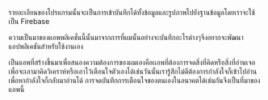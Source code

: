 รายละเอียนของโปรแกรมนั้นจะเป็นการเข้าบันทึกได้ทั้งข้อมูลและรูปภาพไปยังฐานข้อมูลโดยเราจะใช้เป็น Firebase

ความเป็นมาของแอพพลิเคชั่นนี้นั้นมาจากการที่ผมนั้นอย่างจะบันทึกอะไรต่างๆจึงอยากจะพัฒนาแอปพลิเคชันสำหรับใช้งานเอง

เป็นแอพที่สร้างขึ้นมาเพื่อสนองความต้องการของผมเองคือเเอพที่ต้องการจดสิ่งที่คิดหรือสิ่งที่อ่านเจอเพื่อจะเอามาคิดวิเคราห์หรือเอาไว้เตือนใจตัวเองได้เช่นวันนั้นเรารู้สึกไม่ดีต้องการกำลังใจก็เข้าไปอ่านเพื่อหากำลังใจก็กลับมาอ่านได้ การจดบันทึกการเตือนใจของตนเองในอนาคตได้เช่นกันจึงเป็นที่มาของแอพนี้
